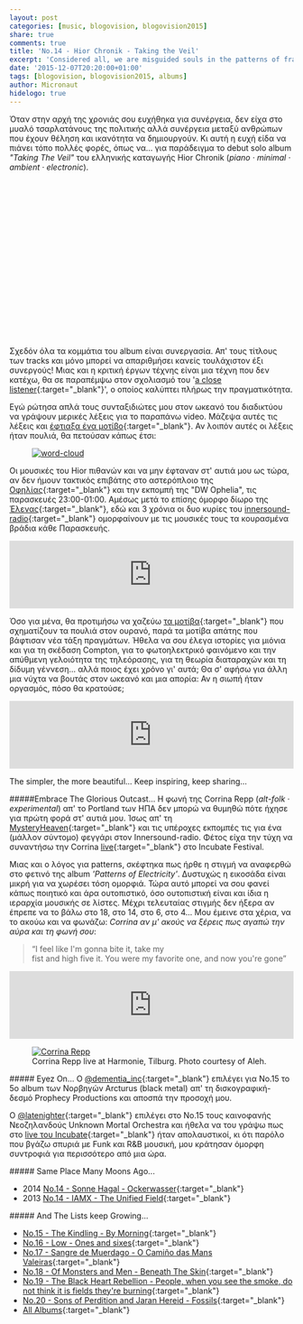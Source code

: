 ```yaml
---
layout: post
categories: [music, blogovision, blogovision2015]
share: true
comments: true
title: 'No.14 - Hior Chronik - Taking the Veil'
excerpt: 'Considered all, we are misguided souls in the patterns of fraud'
date: '2015-12-07T20:20:00+01:00'
tags: [blogovision, blogovision2015, albums]
author: Micronaut
hidelogo: true
---
```

Όταν στην αρχή της χρονιάς σου ευχήθηκα για συνέργεια, δεν είχα στο μυαλό τσαρλατάνους της πολιτικής αλλά συνέργεια μεταξύ ανθρώπων που έχουν θέληση και ικανότητα να δημιουργούν. Κι αυτή η ευχή είδα να πιάνει τόπο πολλές φορές, όπως να...  για παράδειγμα το debut solo album *"Taking The Veil"*  του ελληνικής καταγωγής Hior Chronik (*piano · minimal · ambient · electronic*).

<div class="invisible">
<figure class="center">
	<iframe width="70%" height="281" src="about:blank" data-src="https://www.youtube.com/embed/cqc8anzlgyA"  frameborder="0">&nbsp;</iframe>
</figure>
</div>

Σχεδόν όλα τα κομμάτια του album είναι συνεργασία. Απ' τους τίτλους των tracks και μόνο μπορεί να απαριθμήσει κανείς τουλάχιστον έξι συνεργούς! Μιας και η κριτική έργων τέχνης είναι μια τέχνη που δεν κατέχω, θα σε παραπέμψω στον σχολιασμό του '[a close listener](http://acloserlisten.com/2015/06/18/hior-chronik-taking-the-veil/){:target="_blank"}', ο οποίος καλύπτει πλήρως την πραγματικότητα.

Εγώ ρώτησα απλά τους συνταξιδιώτες μου στον ωκεανό του διαδικτύου να γράψουν μερικές λέξεις για το παραπάνω video. Μάζεψα αυτές τις λέξεις και [έφτιαξα ένα μοτίβο](https://www.jasondavies.com/wordcloud/){:target="_blank"}. Αν λοιπόν αυτές οι λέξεις ήταν πουλιά, θα πετούσαν κάπως έτσι:

<div class="invisible">
<figure  class="center">
    <a href="/images/posts/blogovision/wordcloud.svg"><img src="about:blank" data-src="/images/posts/blogovision/wordcloud.svg" alt="word-cloud"/></a>
</figure>
</div>

Οι μουσικές του Hior πιθανών και να μην έφταναν στ' αυτιά μου ως τώρα, αν δεν ήμουν τακτικός επιβάτης στο αστερόπλοιο της [Οφηλίας](https://www.mixcloud.com/opheliah2o/){:target="_blank"} και την εκπομπή της "DW Ophelia", τις παρασκευές 23:00-01:00.  Αμέσως μετά το επίσης όμορφο δίωρο της [Έλενας](https://www.mixcloud.com/elenaelliniadou/){:target="_blank"}, εδώ και 3 χρόνια οι δυο κυρίες του [innersound-radio](http://innersound-radio.com/){:target="_blank"} ομορφαίνουν με τις μουσικές τους τα κουρασμένα βράδια κάθε Παρασκευής.

<iframe style="border: 0; width: 100%; height: 120px;" src="https://bandcamp.com/EmbeddedPlayer/album=3757811949/size=large/bgcol=ffffff/linkcol=0687f5/tracklist=false/artwork=small/track=3524785901/transparent=true/" seamless><a href="http://kitchenlabel.bandcamp.com/album/taking-the-veil">Taking The Veil by Hior Chronik</a></iframe>

Όσο για μένα, θα προτιμήσω να χαζεύω [τα μοτίβα](https://www.mixcloud.com/MoonlightFairyTales/life-is-a-waltz-vol12-an-ode-to-starlings-natural-law-science/){:target="_blank"} που σχηματίζουν τα πουλιά στον ουρανό, παρά τα μοτίβα απάτης που βάφτισαν νέα τάξη πραγμάτων. Ήθελα να σου έλεγα ιστορίες για μιόνια και για τη σκέδαση Compton, για το φωτοηλεκτρικό φαινόμενο και την απύθμενη γελοιότητα της τηλεόρασης, για τη θεωρία διαταραχών και τη δίδυμη γέννεση... αλλά ποιος έχει χρόνο γι' αυτά; Θα σ' αφήσω για άλλη μια νύχτα να βουτάς στον ωκεανό και μια απορία: Αν η σιωπή ήταν οργασμός, πόσο θα κρατούσε;

<iframe style="border: 0; width: 100%; height: 120px;" src="https://bandcamp.com/EmbeddedPlayer/album=3757811949/size=large/bgcol=ffffff/linkcol=0687f5/tracklist=false/artwork=small/track=3976296178/transparent=true/" seamless><a href="http://kitchenlabel.bandcamp.com/album/taking-the-veil">Taking The Veil by Hior Chronik</a></iframe>

The simpler, the more beautiful... Keep inspiring, keep sharing... 

<div class="text-divider"></div>

#####Embrace The Glorious Outcast...
Η φωνή της Corrina Repp (*alt-folk · experimental*) απ' το Portland των ΗΠΑ δεν μπορώ να θυμηθώ πότε ήχησε για πρώτη φορά στ' αυτιά μου. Ίσως απ' τη [MysteryHeaven](https://www.mixcloud.com/mheav/){:target="_blank"} και τις υπέροχες εκπομπές τις για ένα (μάλλον σύντομο) φεγγάρι στον Innersound-radio. Φέτος είχα την τύχη να συναντήσω την Corrina [live](/music/review/incubate-2015/){:target="_blank"} στο Incubate Festival.

 Μιας και ο λόγος για patterns, σκέφτηκα πως ήρθε η στιγμή να αναφερθώ στο φετινό της album *'Patterns of Electricity'*. Δυστυχώς η εικοσάδα είναι μικρή για να χωρέσει τόση ομορφιά. Τώρα αυτό μπορεί να σου φανεί κάπως ποιητικό και άρα ουτοπιστικό, όσο ουτοπιστική είναι και ίδια η ιεραρχία μουσικής σε λίστες. Μέχρι τελευταίας στιγμής δεν ήξερα αν έπρεπε να το βάλω στο 18, στο 14, στο 6, στο 4... Μου έμεινε στα χέρια, να το ακούω και να φωνάζω: *Corrina αν μ' ακούς να ξέρεις πως αγαπώ την αύρα και τη φωνή σου*:
 
>&ldquo;I feel like I'm gonna bite it, take my<br/>
> fist and high five it. You were my favorite one, and now you're gone&rdquo;

 <iframe style="border: 0; width: 100%; height: 120px;" src="https://bandcamp.com/EmbeddedPlayer/album=578343964/size=large/bgcol=ffffff/linkcol=0687f5/tracklist=false/artwork=small/track=2994773141/transparent=true/" seamless><a href="http://corrinarepp.bandcamp.com/album/the-pattern-of-electricity">The Pattern of Electricity by Corrina Repp</a></iframe>
 
 <div class="invisible">
<figure  class="center">
    <a href="/images/posts/incubate2015/incu2015_27.jpg"><img src="about:blank" data-src="/images/posts/incubate2015/incu2015_27_low.jpg" alt="Corrina Repp"/></a>
	<figcaption>Corrina Repp live at Harmonie, Tilburg. Photo courtesy of Aleh.</figcaption>
</figure>
</div>

<div class="text-divider"></div>

#####<i class="fa fa-hand-o-right"></i> Eyez Οn...
Ο [@dementia_inc](http://avatonkortez.blogspot.nl/2015/12/to-15-dementiainc-arcturus-arcturian.html){:target="_blank"} επιλέγει για Νο.15 το 5ο album των Νορβηγών Arcturus	(black metal) απ' τη δισκογραφική-δεσμό Prophecy Productions και αποσπά την προσοχή μου.

O [@latenighter](http://latenighters-show.tumblr.com/post/134673963161/blogovision-2015-no-15){:target="_blank"} επιλέγει στο Νο.15 τους καινοφανής Νεοζηλανδούς Unknown Mortal Orchestra και ήθελα να του γράψω πως στο [live του Incubate](/music/review/incubate-2015/){:target="_blank"} ήταν απολαυστικοί, κι ότι παρόλο που βγάζω σπυριά με Funk και R&B μουσική, μου κράτησαν όμορφη συντροφιά για περισσότερο από μια ώρα.

#####<i class="fa fa-hand-o-right"></i> Same Place Many Moons Ago...
* 2014 [No.14 - Sonne Hagal - Ockerwasser](/music/blogovision/blogovision2014/blogovision2014-no14/){:target="_blank"}
* 2013 [No.14 - IAMX - The Unified Field](/music/blogovision/blogovision2013/blogovision2013-no14/){:target="_blank"}

#####<i class="fa fa-hand-o-right"></i> And The Lists keep Growing...
* [No.15 - The Kindling - By Morning](/music/blogovision/blogovision2015/blogovision2015-no15/){:target="_blank"}
* [No.16 - Low - Ones and sixes](/music/blogovision/blogovision2015/blogovision2015-no16/){:target="_blank"}
* [No.17 - Sangre de Muerdago - O Camiño das Mans Valeiras](/music/blogovision/blogovision2015/blogovision2015-no17/){:target="_blank"}
* [No.18 - Of Monsters and Men - Beneath The Skin](/music/blogovision/blogovision2015/blogovision2015-no18/){:target="_blank"}
* [No.19 - The Black Heart Rebellion - People, when you see the smoke, do not think it is fields they're burning](/music/blogovision/blogovision2015/blogovision2015-no19/){:target="_blank"}
* [No.20 - Sons of Perdition and Jaran Hereid - Fossils](/music/blogovision/blogovision2015/blogovision2015-no20/){:target="_blank"}
* [All Albums](/music/new-albums-2015/){:target="_blank"}